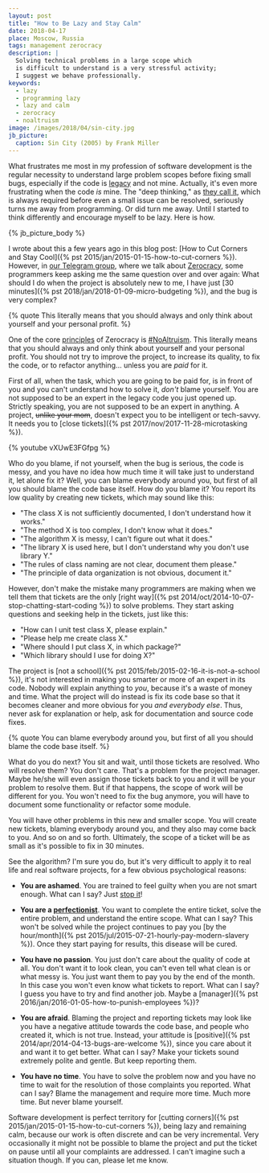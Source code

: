 ```yaml
---
layout: post
title: "How to Be Lazy and Stay Calm"
date: 2018-04-17
place: Moscow, Russia
tags: management zerocracy
description: |
  Solving technical problems in a large scope which
  is difficult to understand is a very stressful activity;
  I suggest we behave professionally.
keywords:
  - lazy
  - programming lazy
  - lazy and calm
  - zerocracy
  - noaltruism
image: /images/2018/04/sin-city.jpg
jb_picture:
  caption: Sin City (2005) by Frank Miller
---
```


What frustrates me most in my profession of software development
is the regular necessity to understand large problem scopes before fixing
small bugs, especially if the code is
[legacy](https://en.wikipedia.org/wiki/Legacy_code) and not mine. Actually,
it's even more frustrating when the code _is_ mine. The "deep thinking," as
[they call it](https://twitter.com/yegor256/status/984759494918987776),
which is always required before even a small issue can be resolved, seriously
turns me away from programming. Or did turn me away. Until I started
to think differently and encourage myself to be lazy. Here is how.

<!--more-->

{% jb_picture_body %}

I wrote about this a few years ago in this blog post:
[How to Cut Corners and Stay Cool]({% pst 2015/jan/2015-01-15-how-to-cut-corners %}).
However, in [our Telegram group](https://t.me/joinchat/CLxAaQ0xp-g_3WWI3MBr2g),
where we talk about [Zerocracy](https://www.zerocracy.com),
some programmers keep asking me the same
question over and over again: What should I do when the project is absolutely
new to me, I have just [30 minutes]({% pst 2018/jan/2018-01-09-micro-budgeting %}),
and the bug is very complex?

{% quote This literally means that you should always and only think about yourself and your personal profit. %}

One of the core [principles](https://www.zerocracy.com/toc.html) of Zerocracy is
[#NoAltruism](https://www.youtube.com/watch?v=vXUwE3FGfpg).
This literally means that
you should always and only think about yourself and your personal profit. You should
not try to improve the project, to increase its quality, to fix the code, or to refactor anything...
unless you are _paid_ for it.

First of all, when the task, which you are going to be paid for, is in front of you and
you can't understand how to solve it, _don't_ blame yourself. You are not
supposed to be an expert in the legacy code you just opened up.
Strictly speaking, you are not supposed to be an expert in anything.
A project, <del>unlike your mom</del>, doesn't expect you to
be intelligent or tech-savvy. It needs you to
[close tickets]({% pst 2017/nov/2017-11-28-microtasking %}).

{% youtube vXUwE3FGfpg %}

Who do you blame, if not yourself, when the bug is serious, the
code is messy, and you have no idea how much time it will take just to
understand it, let alone fix it? Well, you can blame everybody around you,
but first of all you should blame the code base itself. How do you blame it?
You report its low quality by creating new tickets, which may sound
like this:

  * "The class X is not sufficiently documented, I don't understand how it works."
  * "The method X is too complex, I don't know what it does."
  * "The algorithm X is messy, I can't figure out what it does."
  * "The library X is used here, but I don't understand why you don't use library Y."
  * "The rules of class naming are not clear, document them please."
  * "The principle of data organization is not obvious, document it."

However, don't make the mistake many programmers are making when we tell
them that tickets are the only
[right way]({% pst 2014/oct/2014-10-07-stop-chatting-start-coding %})
to solve problems. They start asking questions and seeking help in the tickets, just like this:

  * "How can I unit test class X, please explain."
  * "Please help me create class X."
  * "Where should I put class X, in which package?"
  * "Which library should I use for doing X?"

The project is [not a school]({% pst 2015/feb/2015-02-16-it-is-not-a-school %}),
it's not interested in making you smarter
or more of an expert in its code. Nobody will explain anything to _you_,
because it's a waste of money and time. What the project will do instead is
fix its code base so that it becomes cleaner and more obvious for
you _and everybody else_. Thus, never ask for explanation or help, ask for
documentation and source code fixes.

{% quote You can blame everybody around you, but first of all you should blame the code base itself. %}

What do you do next? You sit and wait, until those tickets are resolved.
Who will resolve them? You don't care. That's a problem for the project manager.
Maybe he/she will even assign those tickets back to you and it will
be your problem to resolve them. But if that happens, the scope of work will
be different for you. You won't need to fix the bug anymore, you will
have to document some functionality or refactor some module.

You will have other problems in this new and smaller scope.
You will create new tickets, blaming everybody around you, and they also
may come back to you. And so on and so forth. Ultimately, the scope
of a ticket will be as small as it's possible to fix in 30 minutes.

See the algorithm? I'm sure you do, but it's very difficult to apply it to
real life and real software projects, for a few obvious psychological reasons:

  * **You are ashamed**.
    You are trained to feel guilty when you are not smart enough.
    What can I say?
    Just [stop it](https://www.youtube.com/watch?v=Ow0lr63y4Mw)!

  * **You are a [perfectionist](https://en.wikipedia.org/wiki/Perfectionism_%28psychology%29)**.
    You want to complete the entire ticket, solve the entire problem,
    and understand the entire scope.
    What can I say?
    This won't be solved while the project continues to pay you
    [by the hour/month]({% pst 2015/jul/2015-07-21-hourly-pay-modern-slavery %}).
    Once they start paying for results, this disease will be cured.

  * **You have no passion**.
    You just don't care about the quality of code at all.
    You don't want it to look clean, you can't even tell what clean is
    or what messy is. You just want them to pay you by the end
    of the month. In this case you won't even know what tickets to
    report.
    What can I say?
    I guess you have to try and find another job.
    Maybe a [manager]({% pst 2016/jan/2016-01-05-how-to-punish-employees %})?

  * **You are afraid**.
    Blaming the project and reporting tickets may look like you
    have a negative attitude towards the code base, and people who
    created it, which is not true. Instead, your attitude is
    [positive]({% pst 2014/apr/2014-04-13-bugs-are-welcome %}),
    since you care about it and want it to get better.
    What can I say?
    Make your tickets sound extremely polite and gentle.
    But keep reporting them.

  * **You have no time**.
    You have to solve the problem now and you have no time to wait
    for the resolution of those complaints you reported.
    What can I say?
    Blame the management and require more time. Much more time.
    But never blame yourself.

Software development is perfect territory for
[cutting corners]({% pst 2015/jan/2015-01-15-how-to-cut-corners %}),
being lazy and remaining calm, because our work is often discrete and can
be very incremental. Very occasionally it might not be possible to blame the project
and put the ticket on pause until all your complaints are addressed.
I can't imagine such a situation though. If you can, please let me know.

